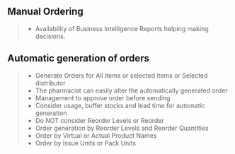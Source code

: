 ## Manual Ordering
> * Availability of Business Intelligence Reports helping making decisions.
## Automatic generation of orders
> * Generate Orders for All items or selected items or Selected distributor
> * The pharmacist can easily alter the automatically generated order
> * Management to approve order before sending
> * Consider usage, buffer stocks and lead time for automatic generation
> * Do NOT consider Reorder Levels or Reorder
> * Order generation by Reorder Levels and Reorder Quantities
> * Order by Virtual or Actual Product Names
> * Order by Issue Units or Pack Units